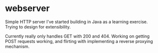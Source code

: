 # webserver

Simple HTTP server I've started building in Java as a learning exercise. Trying to design for extensibility.

Currently really only handles GET with 200 and 404. Working on getting POST requests working, and flirting with implementing a reverse proxying mechanism.


